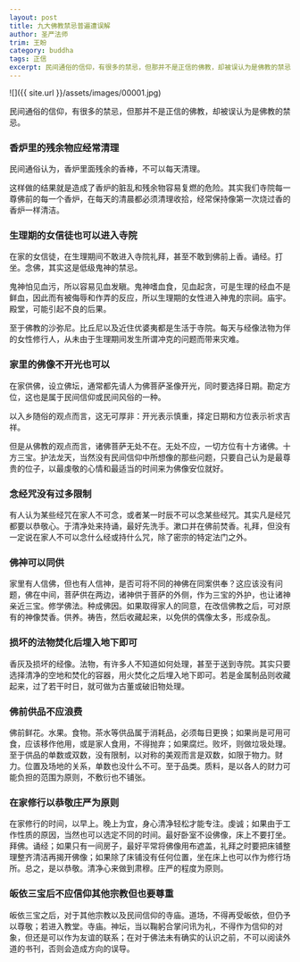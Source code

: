 ```yaml
---
layout: post
title: 九大佛教禁忌普遍遭误解
author: 圣严法师
trim: 王盼
category: buddha
tags: 正信
excerpt: 民间通俗的信仰，有很多的禁忌，但那并不是正信的佛教，却被误认为是佛教的禁忌。
---
```


![]({{ site.url }}/assets/images/00001.jpg)

民间通俗的信仰，有很多的禁忌，但那并不是正信的佛教，却被误认为是佛教的禁忌。

### 香炉里的残余物应经常清理 ###

民间通俗认为，香炉里面残余的香棒，不可以每天清理。

这样做的结果就是造成了香炉的脏乱和残余物容易复燃的危险。其实我们寺院每一尊佛前的每一个香炉，在每天的清晨都必须清理收拾，经常保持像第一次烧过香的香炉一样清洁。

### 生理期的女信徒也可以进入寺院 ###

在家的女信徒，在生理期间不敢进入寺院礼拜，甚至不敢到佛前上香。诵经。打坐。念佛，其实这是低级鬼神的禁忌。

鬼神怕见血污，所以容易见血发瞋。鬼神嗜血食，见血起贪，可是生理的经血不是鲜血，因此而有被侮辱和作弄的反应，所以生理期的女性进入神鬼的宗祠。庙宇。殿堂，可能引起不良的后果。

至于佛教的沙弥尼。比丘尼以及近住优婆夷都是生活于寺院。每天与经像法物为伴的女性修行人，从未由于生理期间发生所谓冲克的问题而带来灾难。

### 家里的佛像不开光也可以 ###

在家供佛，设立佛坛，通常都先请人为佛菩萨圣像开光，同时要选择日期。勘定方位，这也是属于民间信仰或民间风俗的一种。

以入乡随俗的观点而言，这无可厚非：开光表示慎重，择定日期和方位表示祈求吉祥。

但是从佛教的观点而言，诸佛菩萨无处不在。无处不应，一切方位有十方诸佛。十方三宝。护法龙天，当然没有民间信仰中所想像的那些问题，只要自己认为是最尊贵的位子，以最虔敬的心情和最适当的时间来为佛像安位就好。

### 念经咒没有过多限制 ###

有人认为某些经咒在家人不可念，或者某一时辰不可以念某些经咒。其实凡是经咒都要以恭敬心。于清净处来持诵，最好先洗手。漱口并在佛前焚香。礼拜，但没有一定说在家人不可以念什么经或持什么咒，除了密宗的特定法门之外。

### 佛神可以同供 ###

家里有人信佛，但也有人信神，是否可将不同的神佛在同案供奉？这应该没有问题，佛在中间，菩萨供在两边，诸神供于菩萨的外侧，作为三宝的外护，也让诸神亲近三宝。修学佛法。种成佛因。如果取得家人的同意，在改信佛教之后，可对原有的神像焚香。供养。祷告，然后收藏起来，以免供的偶像太多，形成杂乱。

### 损坏的法物焚化后埋入地下即可 ###

香灰及损坏的经像。法物，有许多人不知道如何处理，甚至于送到寺院。其实只要选择清净的空地和焚化的容器，用火焚化之后埋入地下即可。若是金属制品则收藏起来，过了若干时日，就可做为古董或破旧物处理。

### 佛前供品不应浪费 ###

佛前鲜花。水果。食物。茶水等供品属于消耗品，必须每日更换；如果尚是可用可食，应该移作他用，或是家人食用，不得抛弃；如果腐烂。败坏，则做垃圾处理。至于供品的单数或双数，没有限制，以对称的美观而言是双数，如限于物力。财力。位置及场地的关系，单数也没什么不可。至于品类。质料，是以各人的财力可能负担的范围为原则，不敷衍也不铺张。

### 在家修行以恭敬庄严为原则 ###

在家修行的时间，以早上。晚上为宜，身心清净轻松才能专注。虔诚；如果由于工作性质的原因，当然也可以选定不同的时间。最好卧室不设佛像，床上不要打坐。拜佛。诵经；如果只有一间房子，最好平常将佛像用布遮盖，礼拜之时要把床铺整理整齐清洁再揭开佛像；如果除了床铺没有任何位置，坐在床上也可以作为修行场所。总之，是以恭敬。清净心来做到肃穆。庄严的程度为原则。

### 皈依三宝后不应信仰其他宗教但也要尊重 ###

皈依三宝之后，对于其他宗教以及民间信仰的寺庙。道场，不得再受皈依，但仍予以尊敬；若进入教堂。寺庙。神坛，当以鞠躬合掌问讯为礼，不得作为信仰的对象，但还是可以作为友谊的联系；在对于佛法未有确实的认识之前，不可以阅读外道的书刊，否则会造成方向的误导。
